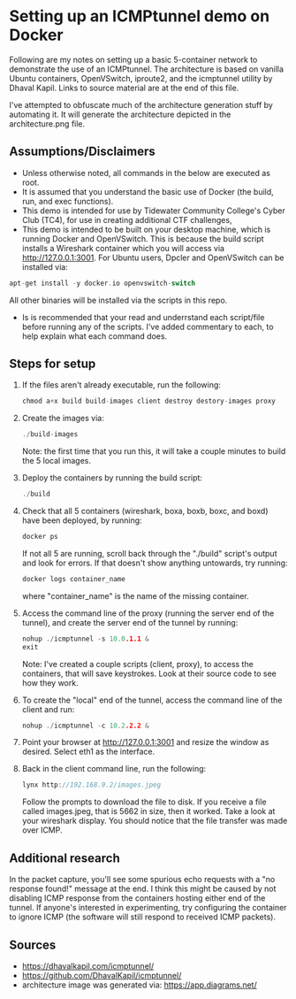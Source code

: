 # Setting up an ICMPtunnel demo on Docker

Following are my notes on setting up a basic 5-container network to demonstrate the use of an ICMPtunnel.  The architecture is based on vanilla Ubuntu containers, OpenVSwitch, iproute2, and the icmptunnel utility by Dhaval Kapil. Links to source material are at the end of this file.

I've attempted to obfuscate much of the architecture generation stuff by automating it.  It will generate the architecture depicted in the architecture.png file.

## Assumptions/Disclaimers

- Unless otherwise noted, all commands in the below are executed as root.
- It is assumed that you understand the basic use of Docker (the build, run, and exec functions).
- This demo is intended for use by Tidewater Community College's Cyber Club (TC4), for use in creating additional CTF challenges,
- This demo is intended to be built on your desktop machine, which is running Docker and OpenVSwitch. This is because the build script installs a  Wireshark container which you will access via http://127.0.0.1:3001.  For Ubuntu users, Dpcler and OpenVSwitch can be installed via:
```c
apt-get install -y docker.io openvswitch-switch
```
All other binaries will be installed via the scripts in this repo.
- Is is recommended that your read and underrstand each script/file before running any of the scripts.  I've added commentary to each, to help explain what each command does.

## Steps for setup

1) If the files aren't already executable, run the following:
    
    ```c
    chmod a+x build build-images client destroy destory-images proxy
    ```

2) Create the images via:
    
    ```c
    ./build-images
    ```
    
    Note: the first time that you run this, it will take a couple minutes to build the 5 local images.

3) Deploy the containers by running the build script:
    
    ```c
    ./build
    ```

4) Check that all 5 containers (wireshark, boxa, boxb, boxc, and boxd) have been deployed, by running:
    
    ```c
    docker ps
    ```
    
    If not all 5 are running, scroll back through the "./build" script's output and look for errors.  If that doesn't show anything untowards, try running:
    
    ```c
    docker logs container_name
    ```
    
    where "container_name" is the name of the missing container.

5) Access the command line of the proxy (running the server end of the tunnel), and create the server end of the tunnel by running:
    
    ```c
    nohup ./icmptunnel -s 10.0.1.1 &
    exit
    ```
    
    Note: I've created a couple scripts (client, proxy), to access the containers, that will save keystrokes.  Look at their source code to see how they work.

6) To create the "local" end of the tunnel, access the command line of the client and run:
    
    ```c
    nohup ./icmptunnel -c 10.2.2.2 &
    ```

7) Point your browser at http://127.0.0.1:3001 and resize the window as desired.  Select eth1 as the interface.

8) Back in the client command line, run the following:
    
    ```c
    lynx http://192.168.9.2/images.jpeg
    ```
    
    Follow the prompts to download the file to disk.  If you receive a file called images.jpeg, that is 5662 in size, then it worked.  Take a look at your wireshark display.  You should notice that the file transfer was made over ICMP.

## Additional research

In the packet capture, you'll see some spurious echo requests with a "no response found!" message at the end. I think this might be caused by not disabling ICMP response from the containers hosting either end of the tunnel.  If anyone's interested in experimenting, try configuring the container to ignore ICMP (the software will still respond to received ICMP packets).

## Sources

- https://dhavalkapil.com/icmptunnel/
- https://github.com/DhavalKapil/icmptunnel/
- architecture image was generated via: https://app.diagrams.net/
